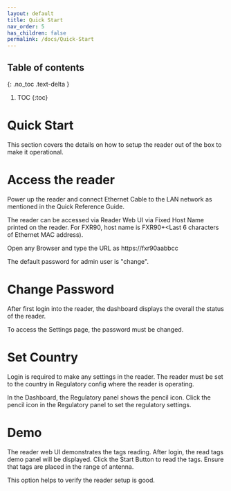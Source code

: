```yaml
---
layout: default
title: Quick Start
nav_order: 5
has_children: false
permalink: /docs/Quick-Start
---
```


## Table of contents
{: .no_toc .text-delta }

1. TOC
{:toc}

# Quick Start
This section covers the details on how to setup the reader out of the box to make it operational. 

# Access the reader
Power up the reader and connect Ethernet Cable to the LAN network as mentioned in the Quick Reference Guide. 

The reader can be accessed via Reader Web UI via Fixed Host Name printed on the reader.  For FXR90, host name is FXR90+<Last 6 characters of Ethernet MAC address).

Open any Browser and type the URL as https://fxr90aabbcc

The default password for admin user is "change". 

# Change Password
After first login into the reader, the dashboard displays the overall the status of the reader. 

To access the Settings page, the password must be changed. 

# Set Country
Login is required to make any settings in the reader.  The reader must be set to the country in Regulatory config where the reader is operating. 

In the Dashboard, the Regulatory panel shows the pencil icon. Click the pencil icon in the Regulatory panel to set the regulatory settings.

# Demo
The reader web UI demonstrates the tags reading. After login, the read tags demo panel will be displayed. Click the Start Button to read the tags. Ensure that tags are placed in the range of antenna.

This option helps to verify the reader setup is good.



